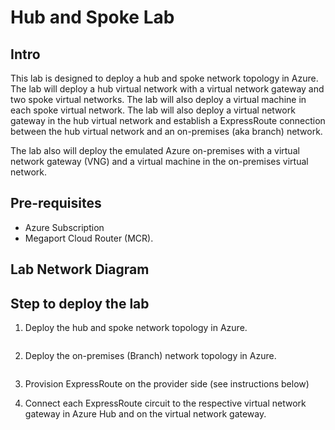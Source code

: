 # Hub and Spoke Lab

## Intro
This lab is designed to deploy a hub and spoke network topology in Azure. The lab will deploy a hub virtual network with a virtual network gateway and two spoke virtual networks. The lab will also deploy a virtual machine in each spoke virtual network. The lab will also deploy a virtual network gateway in the hub virtual network and establish a ExpressRoute connection between the hub virtual network and an on-premises (aka branch) network.

The lab also will deploy the emulated Azure on-premises with a virtual network gateway (VNG) and a virtual machine in the on-premises virtual network.

## Pre-requisites

- Azure Subscription
- Megaport Cloud Router (MCR).

## Lab Network Diagram

## Step to deploy the lab

1. Deploy the hub and spoke network topology in Azure.

```bash
```

2. Deploy the on-premises (Branch) network topology in Azure.

```bash
```

3. Provision ExpressRoute on the provider side (see instructions below)

4. Connect each ExpressRoute circuit to the respective virtual network gateway in Azure Hub and on the virtual network gateway.

```bash
```
